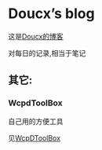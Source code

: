 Doucx’s blog
================

<!-- WARNING: THIS FILE WAS AUTOGENERATED! DO NOT EDIT! -->

这是[Doucx的博客](https://doucx.github.io/blog/blog)

对每日的记录,相当于笔记

## 其它:

### WcpdToolBox

自己用的方便工具

见[WcpDToolBox](https://github.com/doucx/wcpdtoolbox)
